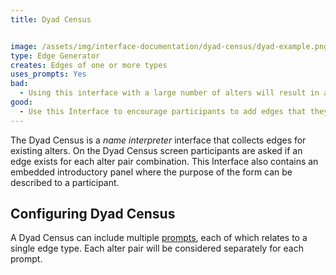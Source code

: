 ```yaml
---
title: Dyad Census


image: /assets/img/interface-documentation/dyad-census/dyad-example.png
type: Edge Generator
creates: Edges of one or more types
uses_prompts: Yes
bad:
  - Using this interface with a large number of alters will result in a large number of screens (exponential increasing as the number of alters increases).
good:
  - Use this Interface to encourage participants to add edges that they might not have considered.
---
```


The Dyad Census is a _name interpreter_ interface that collects edges for existing alters. On the Dyad Census screen participants are asked if an edge exists for each alter pair combination. This Interface also contains an embedded introductory panel where the purpose of the form can be described to a participant. 

## Configuring Dyad Census

A Dyad Census can include multiple [prompts](../_key-concepts/prompts.md), each of which relates to a single edge type. Each alter pair will be considered separately for each prompt.
